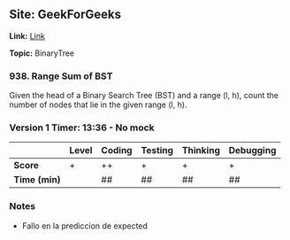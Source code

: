 ## Site: GeekForGeeks

**Link:** [Link](https://www.geeksforgeeks.org/count-bst-nodes-that-are-in-a-given-range/)

**Topic:** BinaryTree

### 938. Range Sum of BST

Given the head of a Binary Search Tree (BST) and a 
range (l, h), count the number of nodes that lie in 
the given range (l, h).

### Version 1 Timer: 13:36 - No mock

|           | Level | Coding | Testing | Thinking | Debugging  |
|-----------|-------|--------|---------|----------|------------|
| **Score** | +     | ++     |  +     | +        | +          |
| **Time (min)** | | ## | ## | ## | ## |

### Notes
- Fallo en la prediccion de expected 